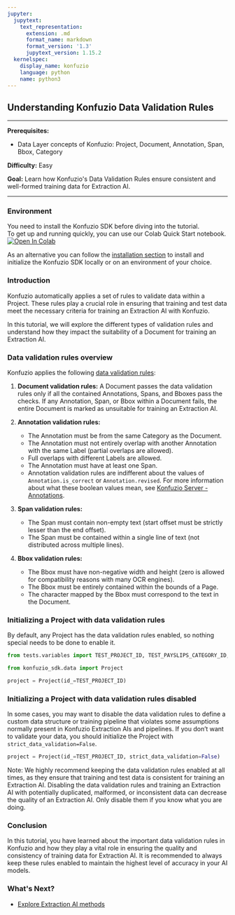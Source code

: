 ```yaml
---
jupyter:
  jupytext:
    text_representation:
      extension: .md
      format_name: markdown
      format_version: '1.3'
      jupytext_version: 1.15.2
  kernelspec:
    display_name: konfuzio
    language: python
    name: python3
---
```


## Understanding Konfuzio Data Validation Rules

---

**Prerequisites:**
- Data Layer concepts of Konfuzio: Project, Document, Annotation, Span, Bbox, Category

**Difficulty:** Easy

**Goal:** Learn how Konfuzio's Data Validation Rules ensure consistent and well-formed training data for Extraction AI.

---

### Environment
You need to install the Konfuzio SDK before diving into the tutorial. \
To get up and running quickly, you can use our Colab Quick Start notebook. \
<a href="https://colab.research.google.com/github/konfuzio-ai/konfuzio-sdk/blob/master/notebooks/Quick_start_template_for_Konfuzio_SDK.ipynb" target="_parent"><img src="https://colab.research.google.com/assets/colab-badge.svg" alt="Open In Colab"/></a>

As an alternative you can follow the [installation section](../get_started.html#install-sdk) to install and initialize the Konfuzio SDK locally or on an environment of your choice.

### Introduction

Konfuzio automatically applies a set of rules to validate data within a Project. These rules play a crucial role in ensuring that training and test data meet the necessary criteria for training an Extraction AI with Konfuzio.

In this tutorial, we will explore the different types of validation rules and understand how they impact the suitability of a Document for training an Extraction AI.

### Data validation rules overview

Konfuzio applies the following [data validation rules](https://dev.konfuzio.com/sdk/explanations.html#data-validation-rules):

1. **Document validation rules:**
   A Document passes the data validation rules only if all the contained Annotations, Spans, and Bboxes pass the checks. If any Annotation, Span, or Bbox within a Document fails, the entire Document is marked as unsuitable for training an Extraction AI.

2. **Annotation validation rules:**
   - The Annotation must be from the same Category as the Document.
   - The Annotation must not entirely overlap with another Annotation with the same Label (partial overlaps are allowed).
   - Full overlaps with different Labels are allowed.
   - The Annotation must have at least one Span.
   - Annotation validation rules are indifferent about the values of `Annotation.is_correct` or `Annotation.revised`. For more information about what these boolean values mean, see <a href="https://help.konfuzio.com/modules/annotations/index.html">Konfuzio Server - Annotations</a>.

3. **Span validation rules:**
   - The Span must contain non-empty text (start offset must be strictly lesser than the end offset).
   - The Span must be contained within a single line of text (not distributed across multiple lines).

4. **Bbox validation rules:**
   - The Bbox must have non-negative width and height (zero is allowed for compatibility reasons with many OCR engines).
   - The Bbox must be entirely contained within the bounds of a Page.
   - The character mapped by the Bbox must correspond to the text in the Document.

### Initializing a Project with data validation rules

By default, any Project has the data validation rules enabled, so nothing special needs to be done to enable it.

```python tags=["remove-cell"]
from tests.variables import TEST_PROJECT_ID, TEST_PAYSLIPS_CATEGORY_ID, TEST_DOCUMENT_ID
```

```python tags=["remove-output"]
from konfuzio_sdk.data import Project

project = Project(id_=TEST_PROJECT_ID)
```

### Initializing a Project with data validation rules disabled

In some cases, you may want to disable the data validation rules to define a custom data structure or training pipeline that violates some assumptions normally present in Konfuzio Extraction AIs and pipelines. If you don’t want to validate your data, you should initialize the Project with `strict_data_validation=False`.

```python tags=["remove-output"]
project = Project(id_=TEST_PROJECT_ID, strict_data_validation=False)
```

Note: We highly recommend keeping the data validation rules enabled at all times, as they ensure that training and test data is consistent for training an Extraction AI. Disabling the data validation rules and training an Extraction AI with potentially duplicated, malformed, or inconsistent data can decrease the quality of an Extraction AI. Only disable them if you know what you are doing.


### Conclusion
In this tutorial, you have learned about the important data validation rules in Konfuzio and how they play a vital role in ensuring the quality and consistency of training data for Extraction AI. It is recommended to always keep these rules enabled to maintain the highest level of accuracy in your AI models.


### What's Next?

- <a href="/sdk/tutorials/information_extraction">Explore Extraction AI methods</a> 

